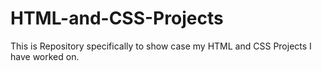 # HTML-and-CSS-Projects
This is Repository specifically to show case my HTML and CSS Projects I have worked on. 

